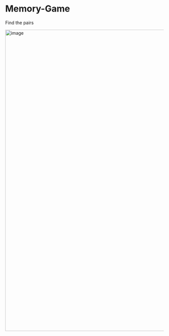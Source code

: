 # Memory-Game
<p>Find the pairs</p>
<img width="960" alt="image" src="https://user-images.githubusercontent.com/58277625/208711215-ab2aa125-67c1-45e3-a2d4-5e84fdd5d8ef.png">


